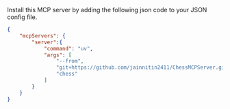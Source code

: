 Install this MCP server by adding the following json code to your JSON config file.

```json
{
    "mcpServers": {
        "server":{
            "command": "uv",
            "args": [
                "--from",
                "git+https://github.com/jainnitin2411/ChessMCPServer.git",
                "chess"
            ]
        }
    }
}
```